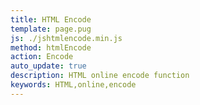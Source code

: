 ```yaml
---
title: HTML Encode
template: page.pug
js: ./jshtmlencode.min.js
method: htmlEncode
action: Encode
auto_update: true
description: HTML online encode function
keywords: HTML,online,encode
---
```


